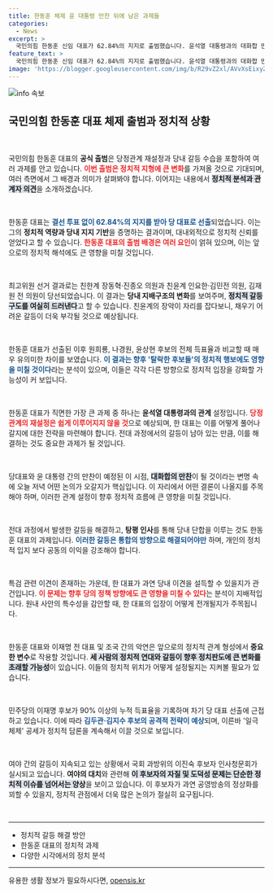 ```yaml
---
title: 한동훈 체제 윤 대통령 만찬 뒤에 남은 과제들
categories:
  - News
excerpt: >
  국민의힘 한동훈 신임 대표가 62.84%의 지지로 출범했습니다. 윤석열 대통령과의 대화합 만찬에서 어떤 논의가 오갈지 주목받고 있으며, 당내 갈등 수습 과제가 산적해 있습니다.
feature_text: >
  국민의힘 한동훈 신임 대표가 62.84%의 지지로 출범했습니다. 윤석열 대통령과의 대화합 만찬에서 어떤 논의가 오갈지 주목받고 있으며, 당내 갈등 수습 과제가 산적해 있습니다.
image: 'https://blogger.googleusercontent.com/img/b/R29vZ2xl/AVvXsEixyZcFfHzMRdzZMjFBmAUKJYCLCGyLL1o632UiGVXcaFdKo_bkvkuCioo0uUKlGfBVcT3P84aROyZIXSBEx3Aw5nCQ3pTgDom1WDC4m8eifvWiAmWEEVb4x6G_l8C0QH225ldMjyaFvpxGEBGNO37VmDTDMHGhJPq73UglMfDca1-0aw/s1600/blogspot.png'
---
```


<p><img src="https://blogger.googleusercontent.com/img/b/R29vZ2xl/AVvXsEixyZcFfHzMRdzZMjFBmAUKJYCLCGyLL1o632UiGVXcaFdKo_bkvkuCioo0uUKlGfBVcT3P84aROyZIXSBEx3Aw5nCQ3pTgDom1WDC4m8eifvWiAmWEEVb4x6G_l8C0QH225ldMjyaFvpxGEBGNO37VmDTDMHGhJPq73UglMfDca1-0aw/s1600/blogspot.png" alt="info 속보" /></p>

<h2 data-ke-size="size26">국민의힘 한동훈 대표 체제 출범과 정치적 상황</h2>

<p data-ke-size="size16">&nbsp;</p>

<p>국민의힘 한동훈 대표의 <b>공식 출범</b>은 당정관계 재설정과 당내 갈등 수습을 포함하여 여러 과제를 안고 있습니다. <b><span style="color: #ee2323;">이번 출범은 정치적 지형에 큰 변화</span></b>를 가져올 것으로 기대되며, 여러 측면에서 그 배경과 의미가 살펴봐야 합니다. 이어지는 내용에서 <b><span style="background-color: #21538527;">정치적 분석과 관계자 의견</span></b>을 소개하겠습니다.</p>

<p data-ke-size="size16">&nbsp;</p>

<p>한동훈 대표는 <b><span style="color: #1a5490;">결선 투표 없이 62.84%의 지지를 받아 당 대표로 선출</span></b>되었습니다. 이는 그의 <b>정치적 역량과 당내 지지 기반</b>을 증명하는 결과이며, 대내외적으로 정치적 신뢰를 얻었다고 할 수 있습니다. <b><span style="color: #ee2323;">한동훈 대표의 출범 배경은 여러 요인</span></b>이 얽혀 있으며, 이는 앞으로의 정치적 해석에도 큰 영향을 미칠 것입니다.</p>

<p data-ke-size="size16">&nbsp;</p>

<p>최고위원 선거 결과로는 친한계 장동혁·진종오 의원과 친윤계 인요한·김민전 의원, 김재원 전 의원이 당선되었습니다. 이 결과는 <b>당내 지배구조의 변화</b>를 보여주며, <b><span style="background-color: #21538527;">정치적 갈등 구도를 여실히 드러낸다</span></b>고 할 수 있습니다. 친윤계의 장악이 자리를 잡다보니, 채우기 어려운 갈등이 더욱 부각될 것으로 예상됩니다.</p>

<p data-ke-size="size16">&nbsp;</p>

<p>한동훈 대표가 선출된 이후 원희룡, 나경원, 윤상현 후보의 전체 득표율과 비교할 때 매우 유의미한 차이를 보였습니다. <b><span style="color: #1a5490;">이 결과는 향후 '탈락한 후보들'의 정치적 행보에도 영향을 미칠 것이다</span></b>라는 분석이 있으며, 이들은 각각 다른 방향으로 정치적 입장을 강화할 가능성이 커 보입니다.</p>

<p data-ke-size="size16">&nbsp;</p>

<p>한동훈 대표가 직면한 가장 큰 과제 중 하나는 <b>윤석열 대통령과의 관계</b> 설정입니다. <b><span style="color: #ee2323;">당정 관계의 재설정은 쉽게 이루어지지 않을 것</span></b>으로 예상되며, 한 대표는 이를 어떻게 풀어나갈지에 대한 전략을 마련해야 합니다. 전대 과정에서의 갈등이 남아 있는 만큼, 이를 해결하는 것도 중요한 과제가 될 것입니다.</p>

<p data-ke-size="size16">&nbsp;</p>

<p>당대표와 윤 대통령 간의 만찬이 예정된 이 시점, <b><span style="background-color: #21538527;">대화합의 만찬</span></b>이 될 것이라는 변명 속에 오늘 저녁 어떤 논의가 오갈지가 핵심입니다. 이 자리에서 어떤 결론이 나올지를 주목해야 하며, 이러한 관계 설정이 향후 정치적 흐름에 큰 영향을 미칠 것입니다.</p>

<p data-ke-size="size16">&nbsp;</p>

<p>전대 과정에서 발생한 갈등을 해결하고, <b>탕평 인사</b>를 통해 당내 단합을 이루는 것도 한동훈 대표의 과제입니다. <b><span style="color: #1a5490;">이러한 갈등은 통합의 방향으로 해결되어야만</span></b> 하며, 개인의 정치적 입지 보다 공동의 이익을 강조해야 합니다. </p>

<p data-ke-size="size16">&nbsp;</p>

<p>특검 관련 이견이 존재하는 가운데, 한 대표가 과연 당내 이견을 설득할 수 있을지가 관건입니다. <b><span style="color: #ee2323;">이 문제는 향후 당의 정책 방향에도 큰 영향을 미칠 수 있다</span></b>는 분석이 지배적입니다. 원내 사안의 특수성을 감안할 때, 한 대표의 입장이 어떻게 전개될지가 주목됩니다.</p>

<p data-ke-size="size16">&nbsp;</p>

<p>한동훈 대표와 이재명 전 대표 및 조국 간의 악연은 앞으로의 정치적 관계 형성에서 <b>중요한 변수</b>로 작용할 것입니다. <b><span style="background-color: #21538527;">세 사람의 정치적 연대와 갈등이 향후 정치판도에 큰 변화를 초래할 가능성</span></b>이 있습니다. 이들의 정치적 위치가 어떻게 설정될지는 지켜볼 필요가 있습니다.</p>

<p data-ke-size="size16">&nbsp;</p>

<p>민주당의 이재명 후보가 90% 이상의 누적 득표율을 기록하며 차기 당 대표 선출에 근접하고 있습니다. 이에 따라 <b><span style="color: #1a5490;">김두관·김지수 후보의 공격적 전략이 예상</span></b>되며, 이른바 '일극 체제' 공세가 정치적 담론을 계속해서 이끌 것으로 보입니다.</p>

<p data-ke-size="size16">&nbsp;</p>

<p>여야 간의 갈등이 지속되고 있는 상황에서 국회 과방위의 이진숙 후보자 인사청문회가 실시되고 있습니다. <b>여야의 대치</b>와 관련해 <b><span style="background-color: #21538527;">이 후보자의 자질 및 도덕성 문제는 단순한 정치적 이슈를 넘어서는 양상</span></b>을 보이고 있습니다. 이 후보자가 과연 공영방송의 정상화를 꾀할 수 있을지, 정치적 관점에서 더욱 많은 논의가 절실히 요구됩니다.</p>

<p data-ke-size="size16">&nbsp;</p>

<hr/>

<ul>
<li>정치적 갈등 해결 방안</li>
<li>한동훈 대표의 정치적 과제</li>
<li>다양한 시각에서의 정치 분석</li>
</ul>

<hr/>
유용한 생활 정보가 필요하시다면, <a href="https://opensis.kr" rel="dofollow">opensis.kr</a>


